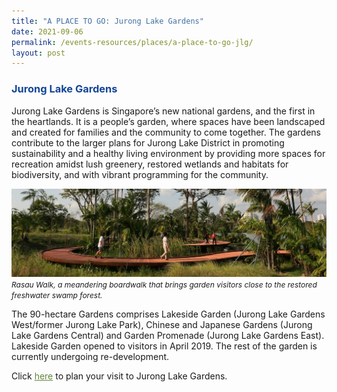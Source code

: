 ```yaml
---
title: "A PLACE TO GO: Jurong Lake Gardens"
date: 2021-09-06
permalink: /events-resources/places/a-place-to-go-jlg/
layout: post
---
```

<h3 style="color:#124596; font-weight:bold;">Jurong Lake Gardens</h3>

Jurong Lake Gardens is Singapore’s new national gardens, and the first in the heartlands. It is a people’s garden, where spaces have been landscaped and created for families and the community to come together. The gardens contribute to the larger plans for Jurong Lake District in promoting sustainability and a healthy living environment by providing more spaces for recreation amidst lush greenery, restored wetlands and habitats for biodiversity, and with vibrant programming for the community.

![Alt text for image on Isomer site](/images/rasauwalkbanner.jpg)
<span style="font-size:12px; font-style:italic;">Rasau Walk, a meandering boardwalk that brings garden visitors close to the restored freshwater swamp forest.</span>

The 90-hectare Gardens comprises Lakeside Garden (Jurong Lake Gardens West/former Jurong Lake Park), Chinese and Japanese Gardens (Jurong Lake Gardens Central) and Garden Promenade (Jurong Lake Gardens East). Lakeside Garden opened to visitors in April 2019. The rest of the garden is currently undergoing re-development.

Click <a href="https://www.nparks.gov.sg/juronglakegardens" style="color:#62863a;">here</a> to plan your visit to Jurong Lake Gardens.